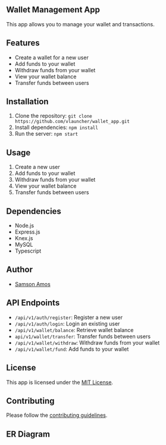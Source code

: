 ## Wallet Management App
This app allows you to manage your wallet and transactions.

## Features
- Create a wallet for a new user
- Add funds to your wallet
- Withdraw funds from your wallet
- View your wallet balance
- Transfer funds between users

## Installation
1. Clone the repository: `git clone https://github.com/vlauncher/wallet_app.git`
2. Install dependencies: `npm install`
3. Run the server: `npm start`

## Usage
1. Create a new user
2. Add funds to your wallet
3. Withdraw funds from your wallet
4. View your wallet balance
5. Transfer funds between users

## Dependencies
- Node.js
- Express.js
- Knex.js
- MySQL
- Typescript

## Author
- [Samson Amos](https://github.com/vlauncher)


## API Endpoints
- `/api/v1/auth/register`: Register a new user
- `/api/v1/auth/login`: Login an existing user
- `/api/v1/wallet/balance`: Retrieve wallet balance
- `api/v1/wallet/transfer`: Transfer funds between users
- `/api/v1/wallet/withdraw`: Withdraw funds from your wallet
- `/api/v1/wallet/fund`: Add funds to your wallet

## License
This app is licensed under the [MIT License](https://opensource.org/licenses/MIT).

## Contributing
Please follow the [contributing guidelines](https://github.com/vlauncher/wallet_app/blob/main/CONTRIBUTING.md).

## ER Diagram
